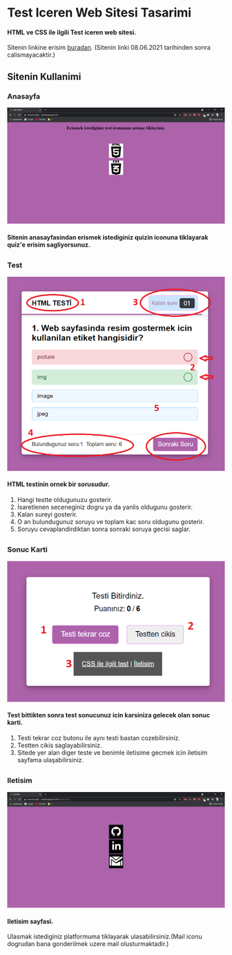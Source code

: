 # Test Iceren Web Sitesi Tasarimi
#### HTML ve CSS ile ilgili Test iceren web sitesi.
  Sitenin linkine erisim [buradan](http://benimoyunum.tr.ht/). (Sitenin linki 08.06.2021 tarihinden sonra calismayacaktir.)
## Sitenin Kullanimi
### Anasayfa 
![anasayfa](https://github.com/zulaltak/TestIcerenWebSitesi/blob/main/img/1.PNG)
#### Sitenin anasayfasindan erismek istediginiz quizin iconuna tiklayarak quiz'e erisim sagliyorsunuz.
##
### Test 
![quiz](https://github.com/zulaltak/TestIcerenWebSitesi/blob/main/img/2.PNG)
#### HTML testinin ornek bir sorusudur.
1) Hangi testte oldugunuzu gosterir.
2) İsaretlenen seceneginiz dogru ya da yanlis oldugunu gosterir.
3) Kalan sureyi gosterir.
4) O an bulundugunuz soruyu ve toplam kac soru oldugunu gosterir.
5) Soruyu cevaplandirdiktan sonra sonraki soruya gecisi saglar.
##
### Sonuc Karti
![sonuc](https://github.com/zulaltak/TestIcerenWebSitesi/blob/main/img/3.PNG)
#### Test bittikten sonra test sonucunuz icin karsiniza gelecek olan sonuc karti.
1) Testi tekrar coz butonu ile aynı testi bastan cozebilirsiniz.
2) Testten cikis saglayabilirsiniz.
3) Sitede yer alan diger teste ve benimle iletisime gecmek icin iletisim sayfama ulaşabilirsiniz.
##
### Iletisim
![iletisim](https://github.com/zulaltak/TestIcerenWebSitesi/blob/main/img/4.PNG)
#### Iletisim sayfasi.
Ulasmak istediginiz platformuma tiklayarak ulasabilirsiniz.(Mail iconu dogrudan bana gonderilmek uzere mail olusturmaktadir.)

